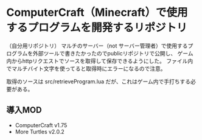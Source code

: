 # ComputerCraft（Minecraft）で使用するプログラムを開発するリポジトリ
（自分用リポジトリ）
マルチのサーバー（not サーバー管理者）で使用するプログラムを外部ツールで書きたかったのでpublicリポジトリで公開し、
ゲーム内からhttpリクエストでソースを取得して保存できるようにした。
ファイル内でマルチバイト文字を使ってると取得時にエラーになるので注意。

取得のソースは src/retrieveProgram.lua だが、これはゲーム内で手打ちする必要がある。

## 導入MOD
- ComputerCraft v1.75
- More Turtles v2.0.2
